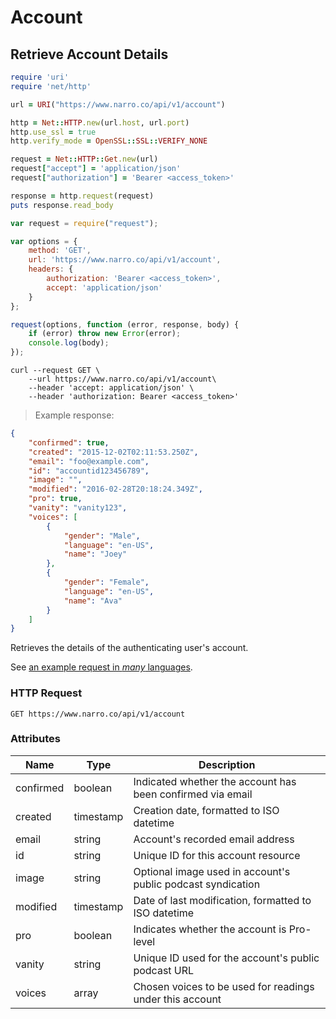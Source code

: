 # Account

## Retrieve Account Details

```ruby
require 'uri'
require 'net/http'

url = URI("https://www.narro.co/api/v1/account")

http = Net::HTTP.new(url.host, url.port)
http.use_ssl = true
http.verify_mode = OpenSSL::SSL::VERIFY_NONE

request = Net::HTTP::Get.new(url)
request["accept"] = 'application/json'
request["authorization"] = 'Bearer <access_token>'

response = http.request(request)
puts response.read_body
```

```javascript
var request = require("request");

var options = {
    method: 'GET',
    url: 'https://www.narro.co/api/v1/account',
    headers: {
        authorization: 'Bearer <access_token>',
        accept: 'application/json'
    }
};

request(options, function (error, response, body) {
    if (error) throw new Error(error);
    console.log(body);
});
```

```shell
curl --request GET \
    --url https://www.narro.co/api/v1/account\
    --header 'accept: application/json' \
    --header 'authorization: Bearer <access_token>'
```

> Example response:

```json
{
    "confirmed": true,
    "created": "2015-12-02T02:11:53.250Z",
    "email": "foo@example.com",
    "id": "accountid123456789",
    "image": "",
    "modified": "2016-02-28T20:18:24.349Z",
    "pro": true,
    "vanity": "vanity123",
    "voices": [
        {
            "gender": "Male",
            "language": "en-US",
            "name": "Joey"
        },
        {
            "gender": "Female",
            "language": "en-US",
            "name": "Ava"
        }
    ]
}
```

Retrieves the details of the authenticating user's account.

See [an example request in _many_ languages](https://api.apiembed.com/?source=https://github.com/NarroApp/docs/raw/master/source/har/account.json&targets=all).

### HTTP Request

`GET https://www.narro.co/api/v1/account`

### Attributes

Name | Type | Description
---- | ---- | -----------
confirmed | boolean | Indicated whether the account has been confirmed via email
created | timestamp | Creation date, formatted to ISO datetime
email | string | Account's recorded email address
id | string | Unique ID for this account resource
image | string | Optional image used in account's public podcast syndication
modified | timestamp | Date of last modification, formatted to ISO datetime
pro | boolean | Indicates whether the account is Pro-level
vanity | string | Unique ID used for the account's public podcast URL
voices | array | Chosen voices to be used for readings under this account

